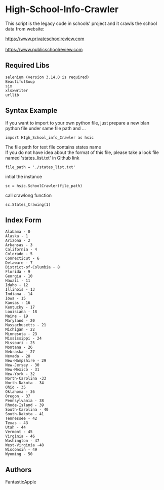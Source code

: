 # High-School-Info-Crawler
This script is the legacy code in schools' project and it crawls the school data from website: 

https://www.privateschoolreview.com</br>  
https://www.publicschoolreview.com</br>

## Required Libs
```
selenium (version 3.14.0 is required)
BeautifulSoup
six
xlsxwriter
urllib
```

## Syntax Example

If you want to import to your own python file, just prepare a new blan python file under same file path and ...
```
import HIgh_School_info_Crawler as hsic
```

The file path for text file contains states name</br>
If you do not have idea about the format of this file, please take a look file named 'states_list.txt' in Github link</br>

```
file_path = './states_list.txt'
```

intial the instance</br>
```
sc = hsic.SchoolCrawler(file_path)
```

call crawlong function</br>
```
sc.States_Crawing(1)
```




## Index Form
```
Alabama - 0
Alaska - 1
Arizona - 2
Arkansas - 3
California - 4
Colorado - 5
Connecticut - 6
Delaware - 7
District-of-Columbia - 8
Florida - 9
Georgia - 10
Hawaii - 11
Idaho - 12
Illinois - 13
Indiana - 14
Iowa - 15
Kansas - 16
Kentucky - 17
Louisiana - 18
Maine - 19
Maryland - 20
Massachusetts - 21
Michigan - 22
Minnesota - 23
Mississippi - 24
Missouri - 25
Montana - 26
Nebraska - 27
Nevada - 28
New-Hampshire - 29
New-Jersey - 30
New-Mexico - 31
New-York - 32
North-Carolina -33
North-Dakota - 34
Ohio - 35
Oklahoma - 36
Oregon - 37
Pennsylvania - 38
Rhode-Island - 39
South-Carolina - 40
South-Dakota - 41
Tennessee - 42
Texas - 43
Utah - 44
Vermont - 45
Virginia - 46
Washington - 47
West-Virginia -48
Wisconsin - 49
Wyoming - 50
```

## Authors
FantasticApple</br>
